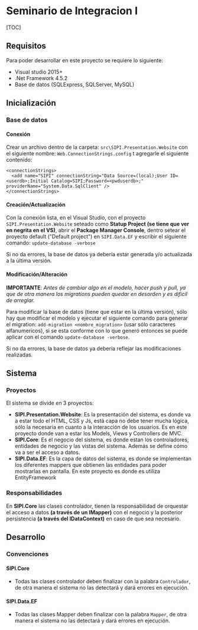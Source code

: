 # Seminario de Integracion I

[TOC]

## Requisitos

Para poder desarrollar en este proyecto se requiere lo siguiente:

- Visual studio 2015+
- .Net Framework 4.5.2
- Base de datos (SQLExpress, SQLServer, MySQL)

## Inicialización

### Base de datos

#### Conexión

Crear un archivo dentro de la carpeta: `src\SIPI.Presentation.Website` con el siguiente nombre: `Web.ConnectionStrings.config` t agregarle el siguiente contenido:

	<connectionStrings>
	  <add name="SIPI" connectionString="Data Source=(local);User ID=<userdb>;Initial Catalog=SIPI;Password=<pwduserdb>;" providerName="System.Data.SqlClient" />
	</connectionStrings>

#### Creación/Actualización 

Con la conexión lista, en el Visual Studio, con el proyecto `SIPI.Presentation.Website` seteado como **Statup Project (se tiene que ver en negrita en el VS)**, abrir el **Package Manager Console**, dentro setear el proyecto default ("Default project") en `SIPI.Data.EF` y escribir el siguiente comando: `update-database -verbose`

Si no da errores, la base de datos ya debería estar generada y/o actualizada a la última versión.

#### Modificación/Alteración

**IMPORTANTE**: *Antes de cambiar algo en el modelo, hacer push y pull, ya que de otra manera los migrations pueden quedar en desorden y es dificil de arreglar.*

Para modificar la base de datos (tiene que estar en la última versión), sólo hay que modificar el modelo y ejecutar el siguiente comando para generar el migration: `add-migration <nombre_migration>` (usar sólo caracteres alfanumericos), si se esta conforme con lo que generó entonces se puede aplicar con el comando `update-database -verbose`.

Si no da errores, la base de datos ya debería reflejar las modificaciones realizadas.

## Sistema

### Proyectos

El sistema se divide en 3 proyectos:

- **SIPI.Presentation.Website**: Es la presentación del sistema, es donde va a estar todo el HTML, CSS y Js, está capa no debe tener mucha lógica, sólo la necesaria en cuanto a la interacción de los usuarios. Es en este proyecto donde van a estar los Models, Views y Controllers de MVC.
- **SIPI.Core**: Es el negocio del sistema, es donde estan los controladores, entidades de negocio y las vistas del sistema. Además se define cómo va a ser el acceso a datos.
- **SIPI.Data.EF**: Es la capa de datos del sistema, es donde se implementan los diferentes mappers que obtienen las entidades para poder mostrarlas en pantalla. En este proyecto es donde es utiliza EntityFramework

### Responsabilidades

En **SIPI.Core** las clases controlador, tienen la responsabilidad de orquestar el acceso a datos **(a través de un IMapper)** con el negocio y la posterior persistencia **(a través del IDataContext)** en caso de que sea necesario.

## Desarrollo

### Convenciones

#### SIPI.Core

- Todas las clases controlador deben finalizar con la palabra `Controlador`, de otra manera el sistema no las detectará y dará errores en ejecución.

#### SIPI.Data.EF

- Todas las clases Mapper deben finalizar con la palabra `Mapper`, de otra manera el sistema no las detectará y dará errores en ejecución.

